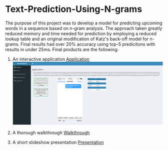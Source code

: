 # Text-Prediction-Using-N-grams
The purpose of this project was to develop a model for predicting upcoming words in a sequence based on n-gram analysis. The approach taken greatly reduced memory and time needed for prediction by employing a reduced lookup table and an original modification of Katz's back-off model for n-grams. Final results had over 20% accuracy using top-5 predicitons with results in under 25ms. Final products are the following:
1. An interactive application
[Application](https://charlesbryan.shinyapps.io/Text_PredictR/)
![Application](app.PNG)

2. A thorough walkthrough
[Walkthrough](https://rpubs.com/CharlesBryan/Text_Prediction)

3. A short slideshow presentation
[Presentation](https://rpubs.com/CharlesBryan/Text_Predict-R_slides)
